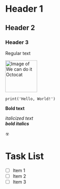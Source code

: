 # Header 1
## Header 2
### Header 3

Regular text


<img src="https://octodex.github.com/images/mona-the-rivetertocat.png" alt="Image of We can do it Octocat" width="100" height="100">


<!--- this is a comment--->

```
print('Hello, World!')
```

**Bold text**  

*italicized text*  
***bold italics***  

☣️

# Task List
- [ ] Item 1
- [ ] Item 2
- [ ] Item 3
